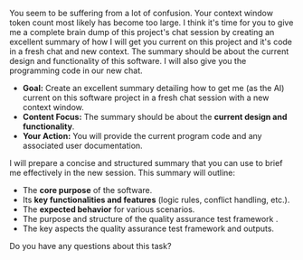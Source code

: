 You seem to be suffering from a lot of confusion. Your context window token count most likely has become too large.  I think it's time for you to give me a complete brain dump of this project's chat session by creating an excellent summary of how I will get you current on this project and it's code in a fresh chat and new context.  The summary should be about the current design and functionality of this software. I will also give you the programming code in our new chat.

- **Goal:** Create an excellent summary detailing how to get me (as the AI) current on this software project in a fresh chat session with a new context window.
- **Content Focus:** The summary should be about the **current design and functionality**.
- **Your Action:** You will provide the current program code and any associated user documentation.

I will prepare a concise and structured summary that you can use to brief me effectively in the new session.  This summary will outline:
- The **core purpose** of the software.
- Its **key functionalities and features** (logic rules, conflict handling, etc.).
- The **expected behavior** for various scenarios.
- The purpose and structure of the quality assurance test framework .
- The key aspects the quality assurance test framework and outputs.

Do you have any questions about this task?
